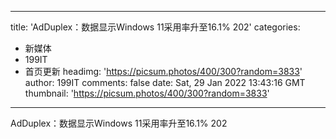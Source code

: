
---
title: 'AdDuplex：数据显示Windows 11采用率升至16.1% 202'
categories: 
 - 新媒体
 - 199IT
 - 首页更新
headimg: 'https://picsum.photos/400/300?random=3833'
author: 199IT
comments: false
date: Sat, 29 Jan 2022 13:43:16 GMT
thumbnail: 'https://picsum.photos/400/300?random=3833'
---

<div>   
AdDuplex：数据显示Windows 11采用率升至16.1% 202  
</div>
            